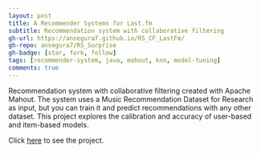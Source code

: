 ```yaml
---
layout: post
title: A Recommender Systems for Last.fm
subtitle: Recommendation system with collaborative filtering
gh-url: https://ansegura7.github.io/RS_CF_LastFm/
gh-repo: ansegura7/RS_Surprise
gh-badge: [star, fork, follow]
tags: [recommender-system, java, mahout, knn, model-tuning]
comments: true
---
```


Recommendation system with collaborative filtering created with Apache Mahout. The system uses a Music Recommendation Dataset for Research as input, but you can train it and predict recommendations with any other dataset. This project explores the calibration and accuracy of user-based and item-based models.

Click [here](https://ansegura7.github.io/RS_CF_LastFm/) to see the project.
